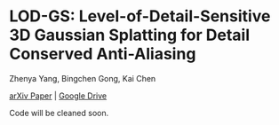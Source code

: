 # LOD-GS: Level-of-Detail-Sensitive 3D Gaussian Splatting for Detail Conserved Anti-Aliasing
Zhenya Yang, Bingchen Gong, Kai Chen

[arXiv Paper](<https://arxiv.org/abs/2507.00554>) | [Google Drive](<https://drive.google.com/file/d/1uNYiIVEj-7vwLoqGbB3ZkjCkl9LRpE-y/view?usp=share_link>)

Code will be cleaned soon.
